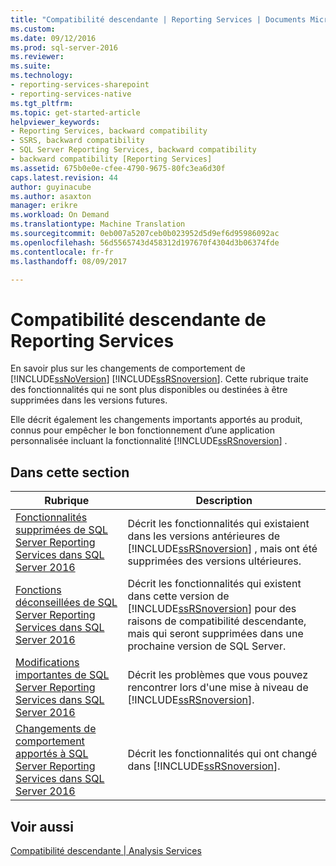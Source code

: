 ```yaml
---
title: "Compatibilité descendante | Reporting Services | Documents Microsoft"
ms.custom: 
ms.date: 09/12/2016
ms.prod: sql-server-2016
ms.reviewer: 
ms.suite: 
ms.technology:
- reporting-services-sharepoint
- reporting-services-native
ms.tgt_pltfrm: 
ms.topic: get-started-article
helpviewer_keywords:
- Reporting Services, backward compatibility
- SSRS, backward compatibility
- SQL Server Reporting Services, backward compatibility
- backward compatibility [Reporting Services]
ms.assetid: 675b0e0e-cfee-4790-9675-80fc3ea6d30f
caps.latest.revision: 44
author: guyinacube
ms.author: asaxton
manager: erikre
ms.workload: On Demand
ms.translationtype: Machine Translation
ms.sourcegitcommit: 0eb007a5207ceb0b023952d5d9ef6d95986092ac
ms.openlocfilehash: 56d5565743d458312d197670f4304d3b06374fde
ms.contentlocale: fr-fr
ms.lasthandoff: 08/09/2017

---
```

#  <a name="reporting-services-backward-compatibility"></a>Compatibilité descendante de Reporting Services
En savoir plus sur les changements de comportement de [!INCLUDE[ssNoVersion](../includes/ssnoversion-md.md)] [!INCLUDE[ssRSnoversion](../includes/ssrsnoversion-md.md)]. Cette rubrique traite des fonctionnalités qui ne sont plus disponibles ou destinées à être supprimées dans les versions futures.

Elle décrit également les changements importants apportés au produit, connus pour empêcher le bon fonctionnement d’une application personnalisée incluant la fonctionnalité [!INCLUDE[ssRSnoversion](../includes/ssrsnoversion-md.md)] .  
  
## <a name="in-this-section"></a>Dans cette section  
  
|Rubrique|Description|  
|-----------|-----------------|  
|[Fonctionnalités supprimées de SQL Server Reporting Services dans SQL Server 2016](http://msdn.microsoft.com/en-us/d529cc96-3483-480b-9bfc-bd28b1d0ef52)|Décrit les fonctionnalités qui existaient dans les versions antérieures de [!INCLUDE[ssRSnoversion](../includes/ssrsnoversion-md.md)] , mais ont été supprimées des versions ultérieures.|  
|[Fonctions déconseillées de SQL Server Reporting Services dans SQL Server 2016](http://msdn.microsoft.com/en-us/3876c01e-f81d-4cce-9104-5106a8c369e6)|Décrit les fonctionnalités qui existent dans cette version de [!INCLUDE[ssRSnoversion](../includes/ssrsnoversion-md.md)] pour des raisons de compatibilité descendante, mais qui seront supprimées dans une prochaine version de SQL Server.|  
|[Modifications importantes de SQL Server Reporting Services dans SQL Server 2016](http://msdn.microsoft.com/en-us/39c7aafd-dcb9-4317-b8f7-d15828eb4f9a)|Décrit les problèmes que vous pouvez rencontrer lors d'une mise à niveau de [!INCLUDE[ssRSnoversion](../includes/ssrsnoversion-md.md)].|  
|[Changements de comportement apportés à SQL Server Reporting Services dans SQL Server 2016](http://msdn.microsoft.com/en-us/2a767f0f-84f2-4099-8784-1e37790f858e)|Décrit les fonctionnalités qui ont changé dans [!INCLUDE[ssRSnoversion](../includes/ssrsnoversion-md.md)].|  
  
## <a name="see-also"></a>Voir aussi  
 [Compatibilité descendante | Analysis Services](http://msdn.microsoft.com/en-us/618b6c3a-e20d-47a9-b2c6-6d848dfba05a)  
  
  

